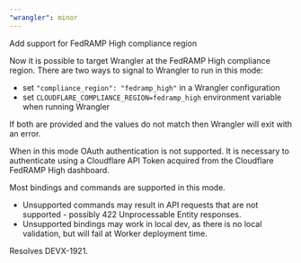 ```yaml
---
"wrangler": minor
---
```


Add support for FedRAMP High compliance region

Now it is possible to target Wrangler at the FedRAMP High compliance region.
There are two ways to signal to Wrangler to run in this mode:

- set `"compliance_region": "fedramp_high"` in a Wrangler configuration
- set `CLOUDFLARE_COMPLIANCE_REGION=fedramp_high` environment variable when running Wrangler

If both are provided and the values do not match then Wrangler will exit with an error.

When in this mode OAuth authentication is not supported.
It is necessary to authenticate using a Cloudflare API Token acquired from the Cloudflare FedRAMP High dashboard.

Most bindings and commands are supported in this mode.

- Unsupported commands may result in API requests that are not supported - possibly 422 Unprocessable Entity responses.
- Unsupported bindings may work in local dev, as there is no local validation, but will fail at Worker deployment time.

Resolves DEVX-1921.
